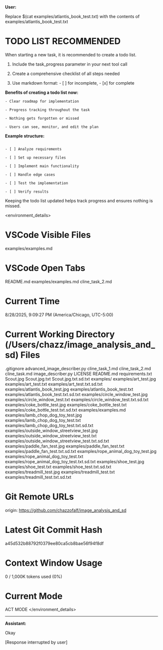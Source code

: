 **User:**

<task>
Replace $(cat examples/atlantis_book_test.txt) with the contents of examples/atlantis_book_test.txt
</task>


# TODO LIST RECOMMENDED
When starting a new task, it is recommended to create a todo list.




1. Include the task_progress parameter in your next tool call

2. Create a comprehensive checklist of all steps needed

3. Use markdown format: - [ ] for incomplete, - [x] for complete



**Benefits of creating a todo list now:**

	- Clear roadmap for implementation

	- Progress tracking throughout the task

	- Nothing gets forgotten or missed

	- Users can see, monitor, and edit the plan



**Example structure:**
```

- [ ] Analyze requirements

- [ ] Set up necessary files

- [ ] Implement main functionality

- [ ] Handle edge cases

- [ ] Test the implementation

- [ ] Verify results
```



Keeping the todo list updated helps track progress and ensures nothing is missed.

<environment_details>
# VSCode Visible Files
examples/examples.md

# VSCode Open Tabs
README.md
examples/examples.md
cline_task_2.md

# Current Time
8/28/2025, 9:09:27 PM (America/Chicago, UTC-5:00)

# Current Working Directory (/Users/chazz/image_analysis_and_sd) Files
.gitignore
advanced_image_describer.py
cline_task_1.md
cline_task_2.md
cline_task.md
image_describer.py
LICENSE
README.md
requirements.txt
Scout.jpg
Scout.jpg.txt
Scout.jpg.txt.sd.txt
examples/
examples/art_test.jpg
examples/art_test.txt
examples/art_test.txt.sd.txt
examples/atlantis_book_test.jpg
examples/atlantis_book_test.txt
examples/atlantis_book_test.txt.sd.txt
examples/circle_window_test.jpg
examples/circle_window_test.txt
examples/circle_window_test.txt.sd.txt
examples/coke_bottle_test.jpg
examples/coke_bottle_test.txt
examples/coke_bottle_test.txt.sd.txt
examples/examples.md
examples/lamb_chop_dog_toy_test.jpg
examples/lamb_chop_dog_toy_test.txt
examples/lamb_chop_dog_toy_test.txt.sd.txt
examples/outside_window_streetview_test.jpg
examples/outside_window_streetview_test.txt
examples/outside_window_streetview_test.txt.sd.txt
examples/paddle_fan_test.jpg
examples/paddle_fan_test.txt
examples/paddle_fan_test.txt.sd.txt
examples/rope_animal_dog_toy_test.jpg
examples/rope_animal_dog_toy_test.txt
examples/rope_animal_dog_toy_test.txt.sd.txt
examples/shoe_test.jpg
examples/shoe_test.txt
examples/shoe_test.txt.sd.txt
examples/treadmill_test.jpg
examples/treadmill_test.txt
examples/treadmill_test.txt.sd.txt

# Git Remote URLs
origin: https://github.com/chazzofalf/image_analysis_and_sd

# Latest Git Commit Hash
a45d532b88792f0379ee80ca5cb8bae56f94f8df

# Context Window Usage
0 / 1,000K tokens used (0%)

# Current Mode
ACT MODE
</environment_details>

---

**Assistant:**

Okay

[Response interrupted by user]

